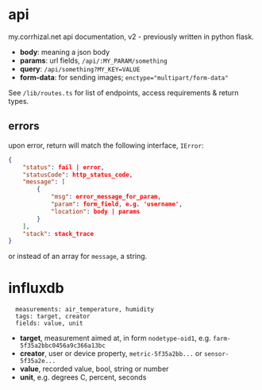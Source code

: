 # api

my.corrhizal.net api documentation, v2 - previously written in python flask.

- **body**: meaning a json body
- **params**: url fields, `/api/:MY_PARAM/something`
- **query**: `/api/something?MY_KEY=VALUE`
- **form-data**: for sending images; `enctype="multipart/form-data"`

See `/lib/routes.ts` for list of endpoints, access requirements & return types.

## errors

upon error, return will match the following interface, `IError`:

```json
{
    "status": fail | error,
    "statusCode": http_status_code,
    "message": [
        {
            "msg": error_message_for_param,
            "param": form_field, e.g. 'username',
            "location": body | params
        }
    ],
    "stack": stack_trace
}
```

or instead of an array for `message`, a string.

# influxdb

```
  measurements: air_temperature, humidity
  tags: target, creator
  fields: value, unit
```

- **target**, measurement aimed at, in form `nodetype-oid1`, e.g. `farm-5f35a2bbc0456a9c366a13bc`
- **creator**, user or device property, `metric-5f35a2bb...` or `sensor-5f35a2e...`
- **value**, recorded value, bool, string or number
- **unit**, e.g. degrees C, percent, seconds
